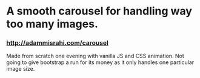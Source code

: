 # A smooth carousel for handling way too many images.
### http://adammisrahi.com/carousel

Made from scratch one evening with vanilla JS and CSS animation.
Not going to give bootstrap a run for its money as it only handles one particular image size.
